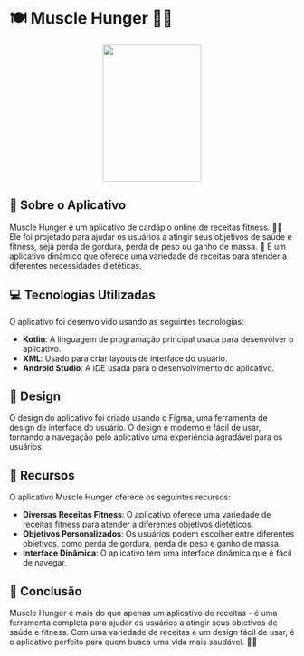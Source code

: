 # 🍽️ Muscle Hunger 🏋️‍♂️

<p align="center">
    <img src="https://github.com/Luiiz-Henrique/Muscle_Hunger/assets/106769482/de29c12c-5c84-43a9-8391-a75b1e7b5dc2" width="174" height="242">
</p>

## 📝 Sobre o Aplicativo

Muscle Hunger é um aplicativo de cardápio online de receitas fitness. 🥗🍲 Ele foi projetado para ajudar os usuários a atingir seus objetivos de saúde e fitness, seja perda de gordura, perda de peso ou ganho de massa. 💪 É um aplicativo dinâmico que oferece uma variedade de receitas para atender a diferentes necessidades dietéticas.

## 💻 Tecnologias Utilizadas

O aplicativo foi desenvolvido usando as seguintes tecnologias:

- **Kotlin**: A linguagem de programação principal usada para desenvolver o aplicativo.
- **XML**: Usado para criar layouts de interface do usuário.
- **Android Studio**: A IDE usada para o desenvolvimento do aplicativo.

## 🎨 Design

O design do aplicativo foi criado usando o Figma, uma ferramenta de design de interface do usuário. O design é moderno e fácil de usar, tornando a navegação pelo aplicativo uma experiência agradável para os usuários.

## 🌟 Recursos

O aplicativo Muscle Hunger oferece os seguintes recursos:

- **Diversas Receitas Fitness**: O aplicativo oferece uma variedade de receitas fitness para atender a diferentes objetivos dietéticos.
- **Objetivos Personalizados**: Os usuários podem escolher entre diferentes objetivos, como perda de gordura, perda de peso e ganho de massa.
- **Interface Dinâmica**: O aplicativo tem uma interface dinâmica que é fácil de navegar.

## 🏁 Conclusão

Muscle Hunger é mais do que apenas um aplicativo de receitas - é uma ferramenta completa para ajudar os usuários a atingir seus objetivos de saúde e fitness. Com uma variedade de receitas e um design fácil de usar, é o aplicativo perfeito para quem busca uma vida mais saudável. 🎉🎉
